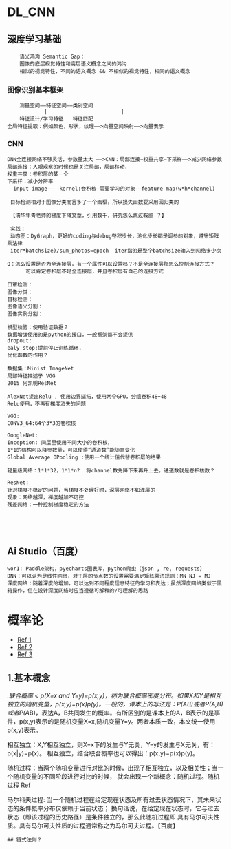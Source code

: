 # DL_CNN

## 深度学习基础
        语义鸿沟 Semantic Gap：
        图像的底层视觉特性和高层语义概念之间的鸿沟
        相似的视觉特性，不同的语义概念 && 不相似的视觉特性，相同的语义概念
### 图像识别基本框架
        测量空间——特征空间——类别空间
                |                        |
        特征设计/学习特征   特征匹配
    全局特征提取：例如颜色，形状，纹理——>向量空间映射——>向量表示
### CNN
```
DNN全连接网络不够灵活，参数量太大 ——>CNN：局部连接—权重共享—下采样——>减少网络参数
局部连接：人眼观察的时候也是关注局部，局部移动，
权重共享：卷积层的某一个
下采样：减小分辨率
  input image——  kernel:卷积核—需要学习的对象——feature map(w*h*channel)
  
 目标检测相对于图像分类而言多了一个画框，所以损失函数要采用回归类的
 
 【清华年青老师的梯度下降文章，引用数千，研究怎么跳过鞍部 ？】
 
 实践：
 动态图：DyGraph，更好的coding与debug卷积步长，池化步长都是调参的对象，遵守矩阵乘法律
 iter*batchsize)/sum_photos=epoch  iter指的是整个batchsize输入到网络多少次

Q：怎么设置是否为全连接层，有一个属性可以设置吗？不是全连接层那怎么控制连接方式？
      可以肯定卷积层不是全连接层，并且卷积层有自己的连接方式
      
口罩检测：
图像分类：
目标检测：
图像语义分割：
图像实例分割：

模型校验：使用验证数据？
数据增强使用的是python的接口，一般框架都不会提供
dropout:
ealy stop:提前停止训练循环，
优化函数的作用？ 

数据集：Minist ImageNet
局部特征描述子 VGG  
2015 何凯明ResNet

AlexNet提出Relu , 使用边界延拓，使用两个GPU，分组卷积48+48
Relu使用，不再有梯度消失的问题

VGG:
CONV3_64:64个3*3的卷积核

GoogleNet:
Inception: 同层里使用不同大小的卷积核，
1*1的结构可以降参数量，可以使得“通道数”能随意变化
Global Average OPooling :使用一个统计值代替卷积层的结果

轻量级网络：1*1*32，1*1*n?  将channel数先降下来再升上去，通道数就是卷积核数？

ResNet:
针对梯度不稳定的问题，当梯度不处理好时，深层网络不如浅层的
现象：网络越深，梯度越加不可控
残差网络：一种控制梯度稳定的方法



 

```

## Ai Studio（百度）

```
wor1: Paddle架构，pyecharts图表库，python爬虫（json , re, requests）
DNN：可以认为是线性网络，对于层的节点数的设置需要满足矩阵乘法规则：MN NJ = MJ
深度网络：随着深度的增加，可以达到不同程度信息特征的学习和表达；虽然深度网络类似于黑箱操作，但在设计深度网络时应当遵循可解释的/可理解的思路

```

# 概率论

- [Ref 1](https://www.cnblogs.com/ycwang16/p/5995702.html) 
- [Ref 2](https://blog.csdn.net/renhaofan/article/details/82144274)
- [Ref 3](https://blog.csdn.net/renhaofan/article/details/82415167)

## 1.基本概念

*.联合概率
< p(X=x  and  Y=y)=p(x,y)，称为联合概率密度分布。如果X和Y是相互独立的随机变量，p(x,y)=p(x)p(y)。一般的，课本上的写法是：P(AB)或者P(A,B)或者P(A*B)，表达A，B共同发生的概率。有所区别的是课本上的A，B表示的是事件，p(x,y)表示的是随机变量X=x,随机变量Y=y。两者本质一致，本文统一使用p(x,y)表示。
                       
相互独立：X,Y相互独立，则X=x下的发生与Y无关，Y=y的发生与X无关，有：p(x|y)=p(x)。
                      相互独立，结合联合概率也可以得出：p(x,y)=p(x)p(y)。
                       
随机过程：当两个随机变量进行对比的时候，出现了相互独立，以及相关性；当一个随机变量的不同阶段进行对比的时候，
                       就会出现一个新概念：随机过程。随机过程  [Ref](https://baike.baidu.com/item/%E9%9A%8F%E6%9C%BA%E8%BF%87%E7%A8%8B/368895)
  
马尔科夫过程: 当一个随机过程在给定现在状态及所有过去状态情况下，其未来状态的条件概率分布仅依赖于当前状态；
                             换句话说，在给定现在状态时，它与过去状态（即该过程的历史路径）是条件独立的，那么此随机过程即
                             具有马尔可夫性质。具有马尔可夫性质的过程通常称之为马尔可夫过程。【百度】
                       
```
## 链式法则？
